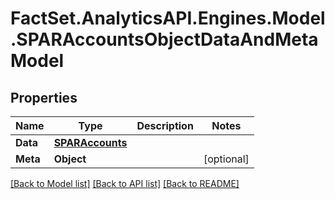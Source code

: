 # FactSet.AnalyticsAPI.Engines.Model.SPARAccountsObjectDataAndMetaModel

## Properties

Name | Type | Description | Notes
------------ | ------------- | ------------- | -------------
**Data** | [**SPARAccounts**](SPARAccounts.md) |  | 
**Meta** | **Object** |  | [optional] 

[[Back to Model list]](../README.md#documentation-for-models) [[Back to API list]](../README.md#documentation-for-api-endpoints) [[Back to README]](../README.md)

